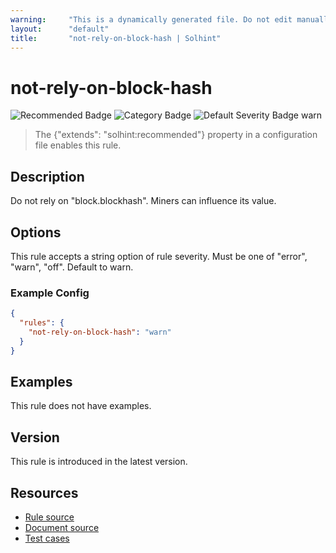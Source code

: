 ```yaml
---
warning:     "This is a dynamically generated file. Do not edit manually."
layout:      "default"
title:       "not-rely-on-block-hash | Solhint"
---
```


# not-rely-on-block-hash
![Recommended Badge](https://img.shields.io/badge/-Recommended-brightgreen)
![Category Badge](https://img.shields.io/badge/-Security%20Rules-informational)
![Default Severity Badge warn](https://img.shields.io/badge/Default%20Severity-warn-yellow)
> The {"extends": "solhint:recommended"} property in a configuration file enables this rule.


## Description
Do not rely on "block.blockhash". Miners can influence its value.

## Options
This rule accepts a string option of rule severity. Must be one of "error", "warn", "off". Default to warn.

### Example Config
```json
{
  "rules": {
    "not-rely-on-block-hash": "warn"
  }
}
```


## Examples
This rule does not have examples.

## Version
This rule is introduced in the latest version.

## Resources
- [Rule source](https://github.com/protofire/solhint/tree/master/lib/rules/security/not-rely-on-block-hash.js)
- [Document source](https://github.com/protofire/solhint/tree/master/docs/rules/security/not-rely-on-block-hash.md)
- [Test cases](https://github.com/protofire/solhint/tree/master/test/rules/security/not-rely-on-block-hash.js)
